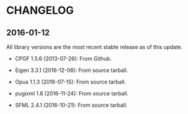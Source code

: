 # CHANGELOG

## 2016-01-12

All library versions are the most recent stable release as of this update.

* CPGF 1.5.6 (2013-07-26): From Github.

* Eigen 3.3.1 (2016-12-06): From source tarball.

* Opus 1.1.3 (2016-07-15): From source tarball.

* pugixml 1.8 (2016-11-24): From source tarball.

* SFML 2.4.1 (2016-10-21): From source tarball.
